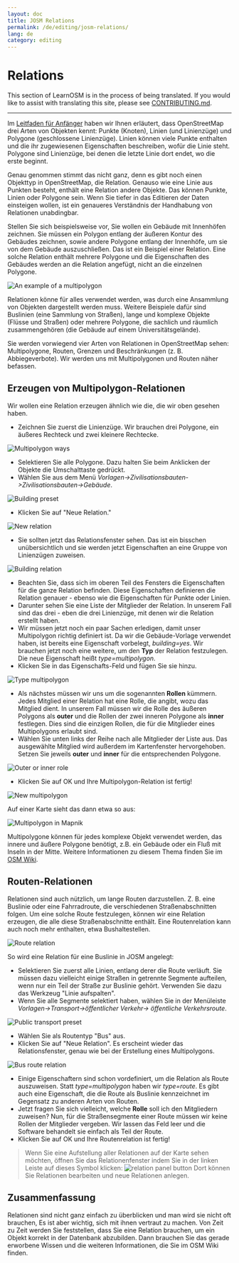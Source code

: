 ```yaml
---
layout: doc
title: JOSM Relations
permalink: /de/editing/josm-relations/
lang: de
category: editing
---
```


Relations
==========


This section of LearnOSM is in the process of being translated. If you would like to assist with translating this site, please see [CONTRIBUTING.md](https://github.com/hotosm/learnosm/blob/gh-pages/CONTRIBUTING.md).

---

Im [Leitfaden für Anfänger](de/beginner) haben wir Ihnen erläutert, dass OpenStreetMap drei Arten von Objekten kennt: Punkte (Knoten), Linien (und Linienzüge) und Polygone (geschlossene Linienzüge). Linien können viele Punkte enthalten und die ihr zugewiesenen Eigenschaften beschreiben, wofür die Linie steht. Polygone sind Linienzüge, bei denen die letzte Linie dort endet, wo die erste beginnt.

Genau genommen stimmt das nicht ganz, denn es gibt noch einen Objekttyp in OpenStreetMap, die Relation. Genauso wie
eine Linie aus Punkten besteht, enthält eine Relation andere Objekte. Das können Punkte, Linien oder Polygone sein.
Wenn Sie tiefer in das Editieren der Daten einsteigen wollen, ist ein genaueres Verständnis der Handhabung von
Relationen unabdingbar.

Stellen Sie sich beispielsweise vor, Sie wollen ein Gebäude mit Innenhöfen zeichnen. Sie müssen ein Polygon entlang
der äußeren Kontur des Gebäudes zeichnen, sowie andere Polygone entlang der Innenhöfe, um sie von dem Gebäude
auszuschließen. Das ist ein Beispiel einer Relation. Eine solche Relation enthält mehrere Polygone und die
Eigenschaften des Gebäudes werden an die Relation angefügt, nicht an die einzelnen Polygone.

![An example of a multipolygon][]

Relationen könne für alles verwendet werden, was durch eine Ansammlung von Objekten dargestellt werden muss.
Weitere Beispiele dafür sind Buslinien (eine Sammlung von Straßen), lange und komplexe Objekte (Flüsse und Straßen)
oder mehrere Polygone, die sachlich und räumlich zusammengehören (die Gebäude auf einem Universitätsgelände).

Sie werden vorwiegend vier Arten von Relationen in OpenStreetMap sehen: Multipolygone, Routen, Grenzen und
Beschränkungen (z. B. Abbiegeverbote). Wir werden uns mit Multipolygonen und Routen näher befassen.

Erzeugen von Multipolygon-Relationen
------------------------------------

Wir wollen eine Relation erzeugen ähnlich wie die, die wir oben gesehen haben.

-   Zeichnen Sie zuerst die Linienzüge. Wir brauchen drei Polygone, ein äußeres Rechteck und zwei kleinere
    Rechtecke.

![Multipolygon ways][]

-   Selektieren Sie alle Polygone. Dazu halten Sie beim Anklicken der Objekte die Umschalttaste gedrückt.
-   Wählen Sie aus dem Menü *Vorlagen->Zivilisationsbauten->Zivilisationsbauten->Gebäude*.

![Building preset][]

-   Klicken Sie auf "Neue Relation."

![New relation][]

-   Sie sollten jetzt das Relationsfenster sehen. Das ist ein bisschen unübersichtlich
    und sie werden jetzt Eigenschaften an eine Gruppe von Linienzügen zuweisen.

![Building relation][]

-   Beachten Sie, dass sich im oberen Teil des Fensters die Eigenschaften für die ganze Relation befinden. 
    Diese Eigenschaften definieren die Relation genauer - ebenso wie die Eigenschaften für Punkte oder Linien.
-   Darunter sehen Sie eine Liste der Mitglieder der Relation. In unserem Fall sind das drei -
    eben die drei Linienzüge, mit denen wir die Relation erstellt haben.
-   Wir müssen jetzt noch ein paar Sachen erledigen, damit unser Multipolygon richtig definiert ist. Da wir
    die Gebäude-Vorlage verwendet haben, ist bereits eine Eigenschaft vorbelegt, 
    *building=yes*. Wir brauchen jetzt noch eine weitere, um den **Typ** der Relation festzulegen.
    Die neue Eigenschaft heißt *type=multipolygon*.
-   Klicken Sie in das Eigenschafts-Feld und fügen Sie sie hinzu.

![Type multipolygon][]

-   Als nächstes müssen wir uns um die sogenannten **Rollen** kümmern. Jedes Mitglied einer Relation
    hat eine Rolle, die angibt, wozu das Mitglied dient. In unserem Fall müssen wir
    die Rolle des äußeren Polygons als **outer** und die Rollen der zwei inneren Polygone als
    **inner** festlegen. Dies sind die einzigen Rollen,
    die für die Mitglieder eines Multipolygons erlaubt sind.
-   Wählen Sie unten links der Reihe nach alle Mitglieder der Liste aus. Das ausgewählte Mitglied
    wird außerdem im Kartenfenster hervorgehoben. Setzen Sie jeweils **outer** und
    **inner** für die entsprechenden Polygone.

![Outer or inner role][]

-   Klicken Sie auf OK und Ihre Multipolygon-Relation ist fertig!

![New multipolygon][]

Auf einer Karte sieht das dann etwa so aus:

![Multipolygon in Mapnik][]

Multipolygone können für jedes komplexe Objekt verwendet werden, das innere und äußere Polygone benötigt, z.B.
ein Gebäude oder ein Fluß mit Inseln in der Mitte. Weitere Informationen zu diesem Thema finden Sie
im [OSM Wiki](http://wiki.openstreetmap.org/wiki/DE:Relation:multipolygon).

Routen-Relationen
-----------------

Relationen sind auch nützlich, um lange Routen darzustellen. Z. B. eine Buslinie oder eine
Fahrradroute, die verschiedenen Straßenabschnitten folgen. Um eine solche Route festzulegen, können wir
eine Relation erzeugen, die alle diese Straßenabschnitte enthält.
Eine Routenrelation kann auch noch mehr enthalten, etwa Bushaltestellen.

![Route relation][]

So wird eine Relation für eine Buslinie in JOSM angelegt:

-   Selektieren Sie zuerst alle Linien, entlang derer die Route verläuft. Sie müssen dazu vielleicht
    einige Straßen in getrennte Segmente aufteilen, wenn nur ein Teil der Straße zur Buslinie gehört. 
    Verwenden Sie dazu das Werkzeug "Linie aufspalten".
-   Wenn Sie alle Segmente selektiert haben, wählen Sie in der Menüleiste *Vorlagen->Transport->öffentlicher Verkehr->
    öffentliche Verkehrsroute*.

![Public transport preset][]

-   Wählen Sie als Routentyp "Bus" aus.
-   Klicken Sie auf "Neue Relation". Es erscheint wieder das Relationsfenster, genau wie bei der
    Erstellung eines Multipolygons.

![Bus route relation][]

-   Einige Eigenschaftern sind schon vordefiniert, um die Relation als Route auszuweisen. Statt
    *type=multipolygon* haben wir *type=route*. Es gibt auch eine Eigenschaft, die die Route
    als Buslinie kennzeichnet im Gegensatz zu anderen Arten von Routen.
-   Jetzt fragen Sie sich vielleicht, welche **Rolle** soll ich den Mitgliedern zuweisen? Nun, für die Straßensegmente
    einer Route müssen wir keine Rollen der Mitglieder vergeben. Wir lassen das Feld leer und die Software 
    behandelt sie einfach als Teil der Route.
-   Klicken Sie auf OK und Ihre Routenrelation ist fertig!

>   Wenn Sie eine Aufstellung aller Relationen auf der Karte sehen möchten, öffnen Sie das Relationenfenster
>   indem Sie in der linken Leiste auf dieses Symbol klicken:
>   ![relation panel button][]
>   Dort können Sie Relationen bearbeiten und neue Relationen anlegen.

Zusammenfassung
----------------

Relationen sind nicht ganz einfach zu überblicken und man wird sie nicht oft brauchen,
Es ist aber wichtig, sich mit ihnen vertraut zu machen. Von Zeit zu Zeit werden Sie feststellen, dass Sie
eine Relation brauchen, um ein Objekt korrekt in der Datenbank abzubilden. Dann brauchen Sie das gerade
erworbene Wissen und die weiteren Informationen, die Sie im OSM Wiki finden.



[Multipolygon ways]: /images/en/editing/josm-relations/multipolygon-ways.png
[Building preset]: /images/editing/josm-relations_building-preset.de.png
[New relation]: /images/editing/josm-relations_new-relation.de.png
[Building relation]: /images/editing/josm-relations_building-relation.de.png
[Type multipolygon]: /images/editing/josm-relations_type-multipolygon.de.png
[Outer or inner role]: /images/editing/josm-relations_outer-inner.de.png
[New multipolygon]: /images/en/editing/josm-relations/new-multipolygon.png
[Multipolygon in mapnik]: /images/en/editing/josm-relations/multipolygon-mapnik.png
[An example of a multipolygon]: /images/en/editing/josm-relations/multipolygon-demo.png
[Route relation]: /images/en/editing/josm-relations/route-relation.png
[Public transport preset]: /images/editing/josm-relations_public-transport-preset.de.png
[Bus route relation]: /images/editing/josm-relations_bus-route-relation.de.png
[relation panel button]: /images/en/editing/josm-relations/relation-panel-button.png

